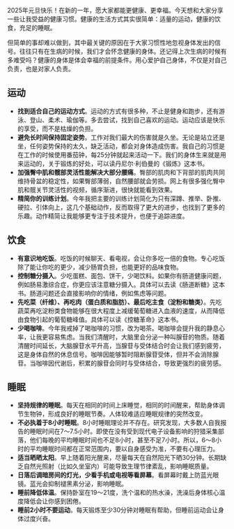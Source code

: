 
2025年元旦快乐！在新的一年，愿大家都能更健康、更幸福。今天想和大家分享一些让我受益的健康习惯。健康的生活方式其实很简单：适量的运动，健康的饮食，充足的睡眠。

但简单的事却难以做到，其中最关键的原因在于大家习惯性地忽视身体发出的信号。往往只有在生病的时候，我们才会怀念健康的身体。还记得上次生病的时候有多难受吗？健康的身体是体会幸福的前提条件。用心爱护自己身体，不仅是对自己负责，也是对家人负责。

## 运动

- **找到适合自己的运动方式**。运动的方式有很多种，不止是健身和跑步，还有游泳、登山、柔术、瑜伽等。多去尝试，找到自己喜欢的运动。运动应该是快乐的享受，而不是枯燥的负担。
- **避免长时间保持固定姿势**。工作对我们最大的伤害就是久坐。无论是站立还是坐，任何姿势保持的太久，缺乏活动，都会对身体造成伤害。我自己的习惯是在工作的时候使用番茄钟，每25分钟就起来活动一下。我们的身体生来就是用来运动的，关于锻炼的好处，可以读丹尼尔·利伯曼的《锻炼》这本书。
- **加强臀中肌和髋部灵活性能解决大部分腰痛**。臀部的肌肉和下背部的肌肉共同维持骨盆的稳定性，如果臀部薄弱，自然腰部就会劳损。网上有很多强化臀中肌和髋关节灵活性的视频，循序渐进，很快就能看到效果。
- **精简你的训练计划**。今年我把主要的训练计划简化为只有深蹲、推举、卧推、硬拉、引体向上，这几个基础动作，反而取得了更大的进步，也找到了更多的乐趣。动作精简让我能够更专注于技术提升，也便于追踪进度。

## 饮食

- **有意识地吃饭**。吃饭的时候聊天、看电视，会让你多吃一倍的食物。专心吃饭除了能让你吃的更少，减少肠胃负担，也能更好的品味食物。
- **控制糖分摄入**。少吃蛋糕、面包、饼干，少喝饮料。如果你有肠道健康问题，例如肠易激综合症，你更应该注意糖分摄入。具体可以去读《肠道断糖》这本书。肠道问题还会直接影响你的情绪，例如焦虑等问题。
- **先吃菜（纤维）、再吃肉（蛋白质和脂肪）、最后吃主食（淀粉和糖类）**。先吃蔬菜再吃淀粉类食物能够在很大程度上减缓葡萄糖进入血液的速度，从而降低由食物引起的葡萄糖峰值。具体可以读《控糖革命》这本书。
- **少喝咖啡**。今年我戒掉了喝咖啡的习惯，改为喝茶。喝咖啡会提升我的静息心率，让我更容易焦虑。当我们清醒时，大脑里会分泌一种叫腺苷的物质。随着清醒时间延长，大脑腺苷水平升高，当腺苷与受体结合时会让我们感到疲劳，这是身体自然的休息信号。咖啡因能够暂时阻断腺苷受体，但并不会消除腺苷。当咖啡因代谢后，积累的腺苷会同时与受体结合，导致更强烈的疲劳感。

## 睡眠

- **坚持规律的睡眠**。每天在相同的时间上床睡觉，相同的时间醒来，帮助身体调节生物钟，形成良好的睡眠节奏。人体较难适应睡眠规律的突然改变。
- **不必执着于8小时睡眠**。8小时睡眠理论并不存在。研究发现，大多数人自我报告的睡眠时间在7～7.5小时。即使在没有受到现代电子设备影响的狩猎采集部落，他们每晚的平均睡眠时间也不足8小时，甚至不足7小时。所以，6～8小时的平均睡眠时间都在正常范围内，要以自身感受为准，不要有心理压力。
- **适当晒晒太阳**。早上随着阳光醒来，尽量每天在自然阳光下晒30分钟。长期缺乏自然光照射（比如久坐室内）可能导致生理节律紊乱，影响睡眠质量。
- **日落后调暗房间的灯光，少看手机或电视等看屏幕**。看屏幕时戴上防蓝光眼镜。蓝光会抑制褪黑素分泌，影响睡眠。
- **睡前降低体温**。保持卧室在19～21度，洗个温和的热水澡，洗澡后身体核心温度降低会让你感到困倦。
- **睡前2小时不要运动**。每天锻炼至少30分钟对睡眠有帮助，但睡前运动会让身体过度兴奋。
